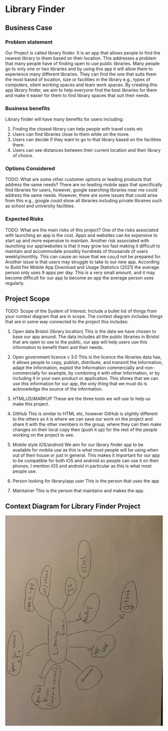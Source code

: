 # Library Finder

## Business Case

### Problem statement
Our Project is called library finder. It is an app that allows people to find the nearest library to them based on their location. This addresses a problem that many people have of finding open to use public libraries. Many people go to only one or two libraries and by using this app it will allow them to experience many different libraries. They can find the one that suits them the most based of location, size or facilities in the library e.g., types of computers, silent working spaces and team work spaces. By creating this app library finder, we aim to help everyone find the best libraries for them and make it easier for them to find library spaces that suit their needs.

### Business benefits
Library finder will have many benefits for users including:
1. Finding the closest library can help people with travel costs etc
2. Users can find libraries close to them while on the move.
3. Users can decide if they want to go to that library based on the facilities there.
4. Users can see distances between their current location and their library of choice.

### Options Considered
TODO: What are some other customer options or leading products that address the same needs?
There are no leading mobile apps that specifically find libraries for users, however, google searching libraries near me could address the same needs. However, there are some issues that could arise from this e.g., google could show all libraries including private libraires such as school and university facilities. 

### Expected Risks
TODO: What are the main risks of this project?
One of the risks associated with launching an app is the cost. Apps and websites can be expensive to start up and more expensive to maintain. Another risk associated with launching our app/websites is that it may grow too fast making it difficult to maintain and accommodate possibly hundreds of thousands of users weekly/monthly. This can cause an issue that we cou;d not be prepared for. Another issue is that users may struggle to take to our new app. According to Build fire Mobile App Download and Usage Statistics (2021) the average person only uses 9 apps per day. This is a very small amount, and it may become difficult for our app to become an app the average person uses regularly.

## Project Scope
TODO: Scope of the System of Interest. Include a bullet list of things from your context diagram that are in scope.
The context diagram includes things that are in some way connected to the project this includes:
1. Open data Bristol (library location)
This is the data we have chosen to base our app around. The data includes all the public libraries in Bristol that are open to use to the public, our app will help users use this information to benefit them and their needs.

2. Open government licence v 3.0
This is the licence the libraries data has, it allows people to copy, publish, distribute, and transmit the Information, adapt the Information,
exploit the Information commercially and non-commercially for example, by combining it with other Information, or by including it in your own product or application. This shows that we can use this information for our app, the only thing that we must do is acknowledge the source of the information.

3. HTML/JS/MARKUP
These are the three tools we will use to help us make this project.

4. GitHub
This is similar to HTML etc,  however GitHub is slightly different to the others as it is where we can save our work on the project and share it with the other members in the group, where they can then make changes on their local copy then (push it up) for the rest of the people working on the project to see.

5. Mobile style iOS/android
We aim for our library finder app to be available for mobile use as this is what most people will be using when out of their house or just in general. This makes it important for our app to be compatible for both iOS and android so people can use it on their phones. I mention iOS and android in particular as this is what most people use.

6. Person looking for library/app user
This is the person that uses the app

7. Maintainer
This is the person that maintains and makes the app.



## Context Diagram for Library Finder Project
![Context Diagram for Library Finder Project](images/context_diagram.jpg)
